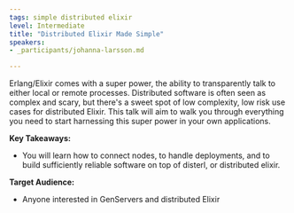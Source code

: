 ```yaml
---
tags: simple distributed elixir
level: Intermediate
title: "Distributed Elixir Made Simple"
speakers:
- _participants/johanna-larsson.md

---
```

Erlang/Elixir comes with a super power, the ability to transparently talk to either local or remote processes. Distributed software is often seen as complex and scary, but there's a sweet spot of low complexity, low risk use cases for distributed Elixir. This talk will aim to walk you through everything you need to start harnessing this super power in your own applications.

**Key Takeaways:**
- You will learn how to connect nodes, to handle deployments, and to build sufficiently reliable software on top of disterl, or distributed elixir.

**Target Audience:**
- Anyone interested in GenServers and distributed Elixir
